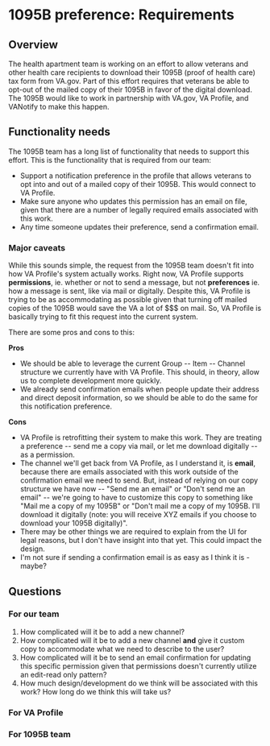 # 1095B preference: Requirements

## Overview

The health apartment team is working on an effort to allow veterans and other health care recipients to download their 1095B (proof of health care) tax form from VA.gov. Part of this effort requires that veterans be able to opt-out of the mailed copy of their 1095B in favor of the digital download. The 1095B would like to work in partnership with VA.gov, VA Profile, and VANotify to make this happen.

## Functionality needs

The 1095B team has a long list of functionality that needs to support this effort. This is the functionality that is required from our team:

- Support a notification preference in the profile that allows veterans to opt into and out of a mailed copy of their 1095B. This would connect to VA Profile.
- Make sure anyone who updates this permission has an email on file, given that there are a number of legally required emails associated with this work.
- Any time someone updates their preference, send a confirmation email.

### Major caveats

While this sounds simple, the request from the 1095B team doesn't fit into how VA Profile's system actually works. Right now, VA Profile supports **permissions**, ie. whether or not to send a message, but not **preferences** ie. how a message is sent, like via mail or digitally. Despite this, VA Profile is trying to be as accommodating as possible given that turning off mailed copies of the 1095B would save the VA a lot of $$$ on mail. So, VA Profile is basically trying to fit this request into the current system.

There are some pros and cons to this:

**Pros**

- We should be able to leverage the current Group -- Item -- Channel structure we currently have with VA Profile. This should, in theory, allow us to complete development more quickly.
- We already send confirmation emails when people update their address and direct deposit information, so we should be able to do the same for this notification preference.

**Cons**

- VA Profile is retrofitting their system to make this work. They are treating a preference -- send me a copy via mail, or let me download digitally -- as a permission.
- The channel we'll get back from VA Profile, as I understand it, is **email**, because there are emails associated with this work outside of the confirmation email we need to send. But, instead of relying on our copy structure we have now -- "Send me an email" or "Don't send me an email" -- we're going to have to customize this copy to something like "Mail me a copy of my 1095B" or "Don't mail me a copy of my 1095B. I'll download it digitally (note: you will receive XYZ emails if you choose to download your 1095B digitally)".
- There may be other things we are required to explain from the UI for legal reasons, but I don't have insight into that yet. This could impact the design.
- I'm not sure if sending a confirmation email is as easy as I think it is - maybe?

## Questions

### For our team

1. How complicated will it be to add a new channel?
2. How complicated will it be to add a new channel **and** give it custom copy to accommodate what we need to describe to the user?
3. How complicated will it be to send an email confirmation for updating this specific permission given that permissions doesn't currently utilize an edit-read only pattern?
4. How much design/development do we think will be associated with this work? How long do we think this will take us?

### For VA Profile

### For 1095B team
